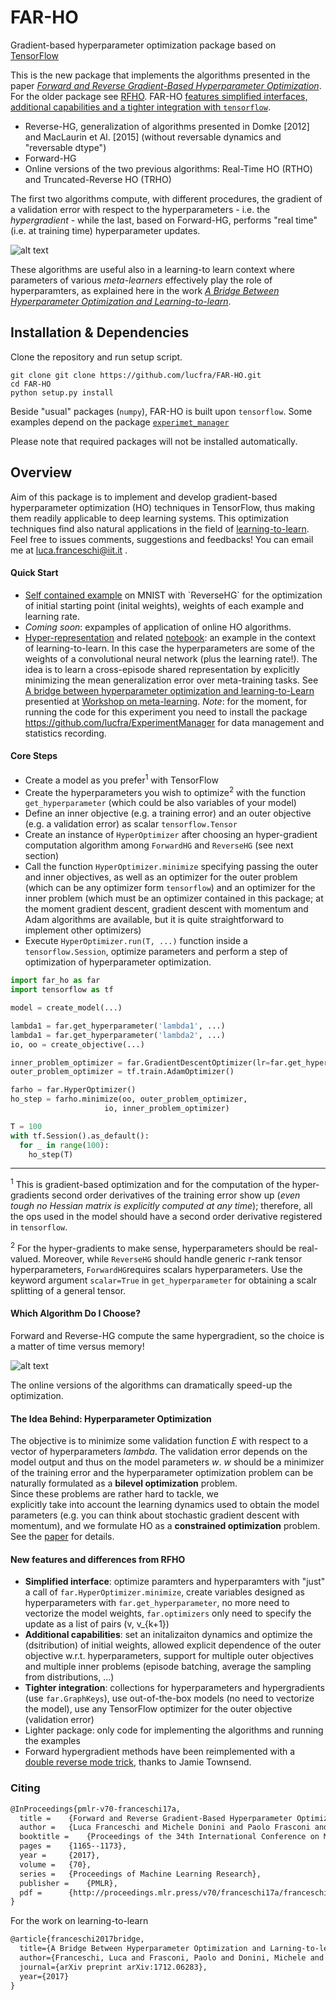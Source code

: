# FAR-HO

Gradient-based hyperparameter optimization package based on [TensorFlow](https://www.tensorflow.org/)

This is the new package that implements the algorithms presented in the paper
 [_Forward and Reverse Gradient-Based Hyperparameter Optimization_](http://proceedings.mlr.press/v70/franceschi17a). For the older package see [RFHO](https://github.com/lucfra/RFHO). FAR-HO [features simplified interfaces, additional
capabilities and a tighter integration with `tensorflow`](https://github.com/lucfra/FAR-HO#new-features-and-differences-from-rfho). 

- Reverse-HG, generalization of algorithms presented in Domke [2012] and MacLaurin et Al. [2015] (without reversable dynamics and "reversable dtype")
- Forward-HG
- Online versions of the two previous algorithms: Real-Time HO (RTHO) and Truncated-Reverse HO (TRHO)

The first two algorithms compute, with different procedures, the gradient
  of a validation error with respect to the hyperparameters - i.e. the _hypergradient_ - while the last, based on Forward-HG, 
  performs "real time" (i.e. at training time) hyperparameter updates.
  
![alt text](https://github.com/lucfra/RFHO/blob/master/rfho/examples/0_95_crop.png 
"Response surface of a small neural network and optimization trajectory in the hyperparameter space.
The arrows depicts the negative hypergradient at the current point, computed with Forward-HG algorithm.")

These algorithms are useful also in a learning-to learn context where parameters of various _meta-learners_ effectively play the role of  hyperparamters, as explained here in the work [_A Bridge Between Hyperparameter Optimization and Learning-to-learn_](https://arxiv.org/abs/1712.06283).

## Installation & Dependencies

Clone the repository and run setup script.

```
git clone git clone https://github.com/lucfra/FAR-HO.git
cd FAR-HO
python setup.py install
```

Beside "usual" packages (`numpy`), FAR-HO is built upon `tensorflow`. Some examples depend on the package [`experimet_manager`](https://github.com/lucfra/ExperimentManager)

Please note that required packages will not be installed automatically.

## Overview

Aim of this package is to implement and develop gradient-based hyperparameter optimization (HO) techniques in
TensorFlow, thus making them readily applicable to deep learning systems. This optimization techniques find also natural applications in the field of [learning-to-learn](http://metalearning.ml/papers/metalearn17_franceschi.pdf). Feel free to issues comments, suggestions and feedbacks! You can email me at luca.franceschi@iit.it .


#### Quick Start 

- [Self contained example](https://github.com/lucfra/FAR-HO/blob/master/far_ho/examples/Example_weighted_error(and_lr_and_w0).ipynb) on MNIST with `ReverseHG` for the optimization of initial starting point (inital weights), weights of each example and learning rate. 
- _Coming soon_: expamples of application of online HO algorithms.
- [Hyper-representation](https://github.com/lucfra/FAR-HO/blob/master/far_ho/examples/hyper_representation.py) and related [notebook](https://github.com/lucfra/FAR-HO/blob/master/far_ho/examples/Hyper%20Representation_experiments.ipynb): an example in the context of learning-to-learn. In this case the hyperparameters are some of the weights of a convolutional neural network (plus the learning rate!). 
The idea is to learn a cross-episode shared representation by explicitly minimizing the mean generalization error over meta-training tasks. See [A bridge between hyperparameter optimization and learning-to-Learn](https://arxiv.org/abs/1712.06283) presentied at [Workshop on meta-learning](http://metalearning.ml/). _Note_: for the moment, for running the code for this experiment you need to install the package https://github.com/lucfra/ExperimentManager for data management and statistics recording. 

#### Core Steps

- Create a model as you prefer<sup>1</sup> with TensorFlow
- Create the hyperparameters you wish to optimize<sup>2</sup> with the function `get_hyperparameter` (which could be also variables of your model)
- Define an inner objective (e.g. a training error) and an outer objective (e.g. a validation error) as scalar `tensorflow.Tensor`
- Create an instance of `HyperOptimizer` after choosing an hyper-gradient computation algorithm among
`ForwardHG` and `ReverseHG` (see next section)
- Call the function `HyperOptimizer.minimize` specifying passing the outer and inner objectives, as well as an optimizer for the outer problem (which can be any optimizer form `tensorflow`) and an optimizer for the inner problem (which must be an optimizer contained in this package; at the moment gradient descent, gradient descent with momentum and Adam algorithms are available, but it is quite straightforward to implement other optimizers) 
- Execute `HyperOptimizer.run(T, ...)` function inside a `tensorflow.Session`, optimize parameters and perform a step of optimization of hyperparameter optimization.


```python
import far_ho as far
import tensorflow as tf

model = create_model(...)  

lambda1 = far.get_hyperparameter('lambda1', ...)
lambda1 = far.get_hyperparameter('lambda2', ...)
io, oo = create_objective(...)

inner_problem_optimizer = far.GradientDescentOptimizer(lr=far.get_hyperparameter('lr', 0.1))
outer_problem_optimizer = tf.train.AdamOptimizer()

farho = far.HyperOptimizer() 
ho_step = farho.minimize(oo, outer_problem_optimizer,
                     io, inner_problem_optimizer)

T = 100
with tf.Session().as_default():
  for _ in range(100):
    ho_step(T)    
```
____
<sup>1</sup> This is gradient-based optimization and for the computation
of the hyper-gradients second order derivatives of the training error show up
(_even tough no Hessian matrix is explicitly computed at any time_);
therefore, all the ops used
in the model should have a second order derivative registered in `tensorflow`.

<sup>2</sup> For the hyper-gradients to make sense, hyperparameters should be 
real-valued. Moreover, while `ReverseHG` should handle generic r-rank tensor 
hyperparameters, `ForwardHG`requires scalars hyperparameters. Use the keyword argument `scalar=True` in `get_hyperparameter` for obtaining a scalr splitting of a general tensor.

#### Which Algorithm Do I Choose?

Forward and Reverse-HG compute the same hypergradient, so
the choice is a matter of time versus memory!

![alt text](https://github.com/lucfra/RFHO/blob/master/rfho/examples/time_memory.png "Time vs memory requirements")

The online versions of the algorithms can dramatically speed-up the optimization.

#### The Idea Behind: Hyperparameter Optimization

The objective is to minimize some validation function _E_ with respect to
 a vector of hyperparameters _lambda_. The validation error depends on the model output and thus
 on the model parameters _w_. 
  _w_ should be a minimizer of the training error and the hyperparameter optimization 
  problem can be naturally formulated as a __bilevel optimization__ problem.  
   Since these problems are rather hard to tackle, we  
explicitly take into account the learning dynamics used to obtain the model  
parameters (e.g. you can think about stochastic gradient descent with momentum),
and we formulate
HO as a __constrained optimization__ problem. See the [paper](http://proceedings.mlr.press/v70/franceschi17a) for details.

#### New features and differences from RFHO

- __Simplified interface__: optimize paramters and hyperparamters with "just" a call of `far.HyperOptimizer.minimize`, create variables designed as hyperparameters with `far.get_hyperparameter`, no more need to vectorize the model weights, `far.optimizers` only need to specify the update as a list of pairs (v, v_{k+1})
- __Additional capabilities__: set an initalizaiton dynamics and optimize the (dsitribution) of initial weights, allowed explicit dependence of the outer objective w.r.t. hyperparameters, support for multiple outer objectives and multiple inner problems (episode batching, average the sampling from distributions, ...)
- __Tighter integration__: collections for hyperparameters and hypergradients (use `far.GraphKeys`), use out-of-the-box models (no need to vectorize the model), use any TensorFlow optimizer for the outer objective (validation error)
- Lighter package: only code for implementing the algorithms and running the examples
- Forward hypergradient methods have been reimplemented with a [double reverse mode trick](https://j-towns.github.io/2017/06/12/A-new-trick.html), thanks to Jamie Townsend. 

### Citing 


```latex
@InProceedings{pmlr-v70-franceschi17a,
  title = 	 {Forward and Reverse Gradient-Based Hyperparameter Optimization},
  author = 	 {Luca Franceschi and Michele Donini and Paolo Frasconi and Massimiliano Pontil},
  booktitle = 	 {Proceedings of the 34th International Conference on Machine Learning},
  pages = 	 {1165--1173},
  year = 	 {2017},
  volume = 	 {70},
  series = 	 {Proceedings of Machine Learning Research},
  publisher = 	 {PMLR},
  pdf = 	 {http://proceedings.mlr.press/v70/franceschi17a/franceschi17a.pdf},
}
```

For the work on learning-to-learn


```latex
@article{franceschi2017bridge,
  title={A Bridge Between Hyperparameter Optimization and Larning-to-learn},
  author={Franceschi, Luca and Frasconi, Paolo and Donini, Michele and Pontil, Massimiliano},
  journal={arXiv preprint arXiv:1712.06283},
  year={2017}
}
```
